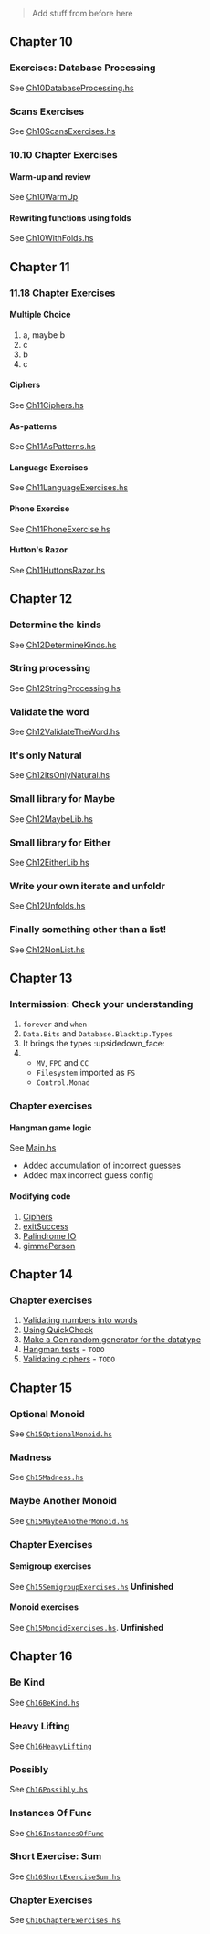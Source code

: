 > Add stuff from before here

## Chapter 10

### Exercises: Database Processing
See [Ch10DatabaseProcessing.hs](https://github.com/knikel/haskellbook-mly/tree/master/source/knikel/Chapter10/Ch10DatabaseProcessing.hs)

### Scans Exercises
See [Ch10ScansExercises.hs](https://github.com/knikel/haskellbook-mly/tree/master/source/knikel/Chapter10/Ch10ScansExercises.hs)

### 10.10 Chapter Exercises
#### Warm-up and review
See [Ch10WarmUp](https://github.com/knikel/haskellbook-mly/tree/master/source/knikel/Chapter10/Ch10WarmUp.hs)
#### Rewriting functions using folds
See [Ch10WithFolds.hs](https://github.com/knikel/haskellbook-mly/tree/master/source/knikel/Chapter10/Ch10WithFolds.hs)

## Chapter 11
### 11.18 Chapter Exercises
#### Multiple Choice

1. a, maybe b
2. c
3. b
4. c

#### Ciphers
See [Ch11Ciphers.hs](https://github.com/knikel/haskellbook-mly/tree/master/source/knikel/Chapter11/Ch11Ciphers.hs)
#### As-patterns
See [Ch11AsPatterns.hs](https://github.com/knikel/haskellbook-mly/tree/master/source/knikel/Chapter11/Ch11AsPatterns.hs)
#### Language Exercises
See [Ch11LanguageExercises.hs](https://github.com/knikel/haskellbook-mly/tree/master/source/knikel/Chapter11/Ch11LanguageExercises.hs)
#### Phone Exercise
See [Ch11PhoneExercise.hs](https://github.com/knikel/haskellbook-mly/tree/master/source/knikel/Chapter11/Ch11PhoneExercise.hs)
#### Hutton's Razor
See [Ch11HuttonsRazor.hs](https://github.com/knikel/haskellbook-mly/tree/master/source/knikel/Chapter11/Ch11HuttonsRazor.hs)

## Chapter 12
### Determine the kinds
See [Ch12DetermineKinds.hs](https://github.com/knikel/haskellbook-mly/tree/master/source/knikel/Chapter12/Ch12DetermineKinds.hs)

### String processing
See [Ch12StringProcessing.hs](https://github.com/knikel/haskellbook-mly/tree/master/source/knikel/Chapter12/Ch12StringProcessing.hs)

### Validate the word
See [Ch12ValidateTheWord.hs](https://github.com/knikel/haskellbook-mly/tree/master/source/knikel/Chapter12/Ch12ValidateTheWord.hs)

### It's only Natural
See [Ch12ItsOnlyNatural.hs](https://github.com/knikel/haskellbook-mly/tree/master/source/knikel/Chapter12/Ch12ItsOnlyNatural.hs)

### Small library for Maybe
See [Ch12MaybeLib.hs](https://github.com/knikel/haskellbook-mly/tree/master/source/knikel/Chapter12/Ch12MaybeLib.hs)

### Small library for Either
See [Ch12EitherLib.hs](https://github.com/knikel/haskellbook-mly/tree/master/source/knikel/Chapter12/Ch12EitherLib.hs)

### Write your own iterate and unfoldr
See [Ch12Unfolds.hs](https://github.com/knikel/haskellbook-mly/tree/master/source/knikel/Chapter12/Ch12Unfolds.hs)

### Finally something other than a list!
See [Ch12NonList.hs](https://github.com/knikel/haskellbook-mly/tree/master/source/knikel/Chapter12/Ch12NonList.hs)

## Chapter 13
### Intermission: Check your understanding

1. `forever` and `when`
2. `Data.Bits` and `Database.Blacktip.Types`
3. It brings the types :upsidedown_face:
4.
    - `MV`, `FPC` and `CC`
    - `Filesystem` imported as `FS`
    - `Control.Monad`

### Chapter exercises
#### Hangman game logic
See [Main.hs](https://github.com/knikel/haskellbook-mly/tree/master/source/knikel/Chapter13/hangman/src/Main.hs)
* Added accumulation of incorrect guesses
* Added max incorrect guess config

#### Modifying code
1. [Ciphers](https://github.com/knikel/haskellbook-mly/tree/master/source/knikel/Chapter13/hangman/src/Main.hs)
2. [exitSuccess](https://github.com/knikel/haskellbook-mly/tree/master/source/knikel/Chapter13/ExModyfyingCode2.hs)
3. [Palindrome IO](https://github.com/knikel/haskellbook-mly/tree/master/source/knikel/Chapter13/ExModyfyingCode3.hs)
4. [gimmePerson](https://github.com/knikel/haskellbook-mly/tree/master/source/knikel/Chapter13/ExModifyingCode4.hs)

## Chapter 14
### Chapter exercises
1. [Validating numbers into words](https://github.com/knikel/haskellbook-mly/tree/master/source/knikel/Chapter14/ch14-ex/test/Spec.hs)
2. [Using QuickCheck](https://github.com/knikel/haskellbook-mly/tree/master/source/knikel/Chapter14/ch14-ex/test/Spec.hs)
3. [Make a Gen random generator for the datatype](https://github.com/knikel/haskellbook-mly/tree/master/source/knikel/Chapter14/ch14-ex/test/Spec.hs)
4. [Hangman tests]() - `TODO`
5. [Validating ciphers]() - `TODO`

## Chapter 15
### Optional Monoid
See [`Ch15OptionalMonoid.hs`](https://github.com/knikel/haskellbook-mly/tree/master/source/knikel/Chapter15/Ch15OptionalMonoid.hs)
### Madness
See [`Ch15Madness.hs`](https://github.com/knikel/haskellbook-mly/tree/master/source/knikel/Chapter15/Ch15Madness.hs)
### Maybe Another Monoid
See [`Ch15MaybeAnotherMonoid.hs`](https://github.com/knikel/haskellbook-mly/tree/master/source/knikel/Chapter15/Ch15MaybeAnotherMonoid.hs)
### Chapter Exercises
#### Semigroup exercises
See [`Ch15SemigroupExercises.hs`](https://github.com/knikel/haskellbook-mly/tree/master/source/knikel/Chapter15/Ch15SemigroupExercises.hs) **Unfinished**
#### Monoid exercises
See [`Ch15MonoidExercises.hs`](https://github.com/knikel/haskellbook-mly/tree/master/source/knikel/Chapter15/Ch15MonoidExercises.hs). **Unfinished**

## Chapter 16
### Be Kind
See [`Ch16BeKind.hs`](source/knikel/Chapter16/Ch16BeKind.hs)
### Heavy Lifting
See [`Ch16HeavyLifting`](source/knikel/Chapter16/Ch16HeavyLifting.hs)
### Possibly
See [`Ch16Possibly.hs`](source/knikel/Chapter16/Ch16Possibly.hs)
### Instances Of Func
See [`Ch16InstancesOfFunc`](source/knikel/Chapter16/Ch16InstancesOfFunc.hs)
### Short Exercise: Sum
See [`Ch16ShortExerciseSum.hs`](source/knikel/Chapter16/Ch16ShortExerciseSum.hs)
### Chapter Exercises
See [`Ch16ChapterExercises.hs`](source/knikel/Chapter16/Ch16ChapterExercises.hs)
